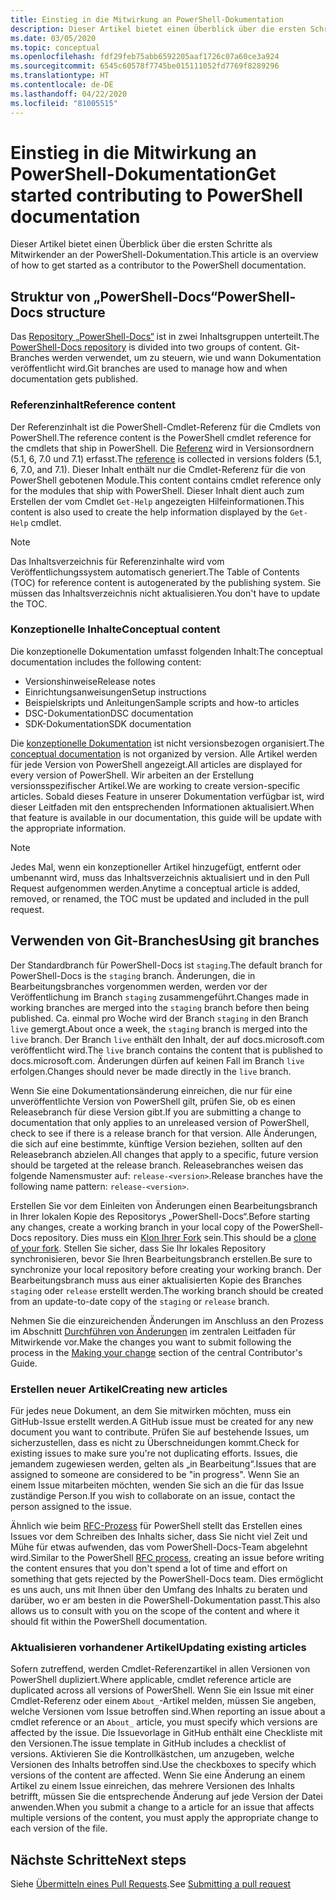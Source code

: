 ```yaml
---
title: Einstieg in die Mitwirkung an PowerShell-Dokumentation
description: Dieser Artikel bietet einen Überblick über die ersten Schritte als Mitwirkender an der PowerShell-Dokumentation.
ms.date: 03/05/2020
ms.topic: conceptual
ms.openlocfilehash: fdf29feb75abb6592205aaf1726c07a60ce3a924
ms.sourcegitcommit: 6545c60578f7745be015111052fd7769f8289296
ms.translationtype: HT
ms.contentlocale: de-DE
ms.lasthandoff: 04/22/2020
ms.locfileid: "81005515"
---
```

# <a name="get-started-contributing-to-powershell-documentation"></a><span data-ttu-id="728f8-103">Einstieg in die Mitwirkung an PowerShell-Dokumentation</span><span class="sxs-lookup"><span data-stu-id="728f8-103">Get started contributing to PowerShell documentation</span></span>

<span data-ttu-id="728f8-104">Dieser Artikel bietet einen Überblick über die ersten Schritte als Mitwirkender an der PowerShell-Dokumentation.</span><span class="sxs-lookup"><span data-stu-id="728f8-104">This article is an overview of how to get started as a contributor to the PowerShell documentation.</span></span>

## <a name="powershell-docs-structure"></a><span data-ttu-id="728f8-105">Struktur von „PowerShell-Docs“</span><span class="sxs-lookup"><span data-stu-id="728f8-105">PowerShell-Docs structure</span></span>

<span data-ttu-id="728f8-106">Das [Repository „PowerShell-Docs“][psdocs] ist in zwei Inhaltsgruppen unterteilt.</span><span class="sxs-lookup"><span data-stu-id="728f8-106">The [PowerShell-Docs repository][psdocs] is divided into two groups of content.</span></span> <span data-ttu-id="728f8-107">Git-Branches werden verwendet, um zu steuern, wie und wann Dokumentation veröffentlicht wird.</span><span class="sxs-lookup"><span data-stu-id="728f8-107">Git branches are used to manage how and when documentation gets published.</span></span>

### <a name="reference-content"></a><span data-ttu-id="728f8-108">Referenzinhalt</span><span class="sxs-lookup"><span data-stu-id="728f8-108">Reference content</span></span>

<span data-ttu-id="728f8-109">Der Referenzinhalt ist die PowerShell-Cmdlet-Referenz für die Cmdlets von PowerShell.</span><span class="sxs-lookup"><span data-stu-id="728f8-109">The reference content is the PowerShell cmdlet reference for the cmdlets that ship in PowerShell.</span></span>
<span data-ttu-id="728f8-110">Die [Referenz][ref] wird in Versionsordnern (5.1, 6, 7.0 und 7.1) erfasst.</span><span class="sxs-lookup"><span data-stu-id="728f8-110">The [reference][ref] is collected in versions folders (5.1, 6, 7.0, and 7.1).</span></span> <span data-ttu-id="728f8-111">Dieser Inhalt enthält nur die Cmdlet-Referenz für die von PowerShell gebotenen Module.</span><span class="sxs-lookup"><span data-stu-id="728f8-111">This content contains cmdlet reference only for the modules that ship with PowerShell.</span></span> <span data-ttu-id="728f8-112">Dieser Inhalt dient auch zum Erstellen der vom Cmdlet `Get-Help` angezeigten Hilfeinformationen.</span><span class="sxs-lookup"><span data-stu-id="728f8-112">This content is also used to create the help information displayed by the `Get-Help` cmdlet.</span></span>

> [!NOTE]
> <span data-ttu-id="728f8-113">Das Inhaltsverzeichnis für Referenzinhalte wird vom Veröffentlichungssystem automatisch generiert.</span><span class="sxs-lookup"><span data-stu-id="728f8-113">The Table of Contents (TOC) for reference content is autogenerated by the publishing system.</span></span> <span data-ttu-id="728f8-114">Sie müssen das Inhaltsverzeichnis nicht aktualisieren.</span><span class="sxs-lookup"><span data-stu-id="728f8-114">You don't have to update the TOC.</span></span>

### <a name="conceptual-content"></a><span data-ttu-id="728f8-115">Konzeptionelle Inhalte</span><span class="sxs-lookup"><span data-stu-id="728f8-115">Conceptual content</span></span>

<span data-ttu-id="728f8-116">Die konzeptionelle Dokumentation umfasst folgenden Inhalt:</span><span class="sxs-lookup"><span data-stu-id="728f8-116">The conceptual documentation includes the following content:</span></span>

- <span data-ttu-id="728f8-117">Versionshinweise</span><span class="sxs-lookup"><span data-stu-id="728f8-117">Release notes</span></span>
- <span data-ttu-id="728f8-118">Einrichtungsanweisungen</span><span class="sxs-lookup"><span data-stu-id="728f8-118">Setup instructions</span></span>
- <span data-ttu-id="728f8-119">Beispielskripts und Anleitungen</span><span class="sxs-lookup"><span data-stu-id="728f8-119">Sample scripts and how-to articles</span></span>
- <span data-ttu-id="728f8-120">DSC-Dokumentation</span><span class="sxs-lookup"><span data-stu-id="728f8-120">DSC documentation</span></span>
- <span data-ttu-id="728f8-121">SDK-Dokumentation</span><span class="sxs-lookup"><span data-stu-id="728f8-121">SDK documentation</span></span>

<span data-ttu-id="728f8-122">Die [konzeptionelle Dokumentation][conceptual] ist nicht versionsbezogen organisiert.</span><span class="sxs-lookup"><span data-stu-id="728f8-122">The [conceptual documentation][conceptual] is not organized by version.</span></span> <span data-ttu-id="728f8-123">Alle Artikel werden für jede Version von PowerShell angezeigt.</span><span class="sxs-lookup"><span data-stu-id="728f8-123">All articles are displayed for every version of PowerShell.</span></span> <span data-ttu-id="728f8-124">Wir arbeiten an der Erstellung versionsspezifischer Artikel.</span><span class="sxs-lookup"><span data-stu-id="728f8-124">We are working to create version-specific articles.</span></span> <span data-ttu-id="728f8-125">Sobald dieses Feature in unserer Dokumentation verfügbar ist, wird dieser Leitfaden mit den entsprechenden Informationen aktualisiert.</span><span class="sxs-lookup"><span data-stu-id="728f8-125">When that feature is available in our documentation, this guide will be update with the appropriate information.</span></span>

> [!NOTE]
> <span data-ttu-id="728f8-126">Jedes Mal, wenn ein konzeptioneller Artikel hinzugefügt, entfernt oder umbenannt wird, muss das Inhaltsverzeichnis aktualisiert und in den Pull Request aufgenommen werden.</span><span class="sxs-lookup"><span data-stu-id="728f8-126">Anytime a conceptual article is added, removed, or renamed, the TOC must be updated and included in the pull request.</span></span>

## <a name="using-git-branches"></a><span data-ttu-id="728f8-127">Verwenden von Git-Branches</span><span class="sxs-lookup"><span data-stu-id="728f8-127">Using git branches</span></span>

<span data-ttu-id="728f8-128">Der Standardbranch für PowerShell-Docs ist `staging`.</span><span class="sxs-lookup"><span data-stu-id="728f8-128">The default branch for PowerShell-Docs is the `staging` branch.</span></span> <span data-ttu-id="728f8-129">Änderungen, die in Bearbeitungsbranches vorgenommen werden, werden vor der Veröffentlichung im Branch `staging` zusammengeführt.</span><span class="sxs-lookup"><span data-stu-id="728f8-129">Changes made in working branches are merged into the `staging` branch before then being published.</span></span> <span data-ttu-id="728f8-130">Ca. einmal pro Woche wird der Branch `staging` in den Branch `live` gemergt.</span><span class="sxs-lookup"><span data-stu-id="728f8-130">About once a week, the `staging` branch is merged into the `live` branch.</span></span> <span data-ttu-id="728f8-131">Der Branch `live` enthält den Inhalt, der auf docs.microsoft.com veröffentlicht wird.</span><span class="sxs-lookup"><span data-stu-id="728f8-131">The `live` branch contains the content that is published to docs.microsoft.com.</span></span> <span data-ttu-id="728f8-132">Änderungen dürfen auf keinen Fall im Branch `live` erfolgen.</span><span class="sxs-lookup"><span data-stu-id="728f8-132">Changes should never be made directly in the `live` branch.</span></span>

<span data-ttu-id="728f8-133">Wenn Sie eine Dokumentationsänderung einreichen, die nur für eine unveröffentlichte Version von PowerShell gilt, prüfen Sie, ob es einen Releasebranch für diese Version gibt.</span><span class="sxs-lookup"><span data-stu-id="728f8-133">If you are submitting a change to documentation that only applies to an unreleased version of PowerShell, check to see if there is a release branch for that version.</span></span> <span data-ttu-id="728f8-134">Alle Änderungen, die sich auf eine bestimmte, künftige Version beziehen, sollten auf den Releasebranch abzielen.</span><span class="sxs-lookup"><span data-stu-id="728f8-134">All changes that apply to a specific, future version should be targeted at the release branch.</span></span> <span data-ttu-id="728f8-135">Releasebranches weisen das folgende Namensmuster auf: `release-<version>`.</span><span class="sxs-lookup"><span data-stu-id="728f8-135">Release branches have the following name pattern: `release-<version>`.</span></span>

<span data-ttu-id="728f8-136">Erstellen Sie vor dem Einleiten von Änderungen einen Bearbeitungsbranch in Ihrer lokalen Kopie des Repositorys „PowerShell-Docs“.</span><span class="sxs-lookup"><span data-stu-id="728f8-136">Before starting any changes, create a working branch in your local copy of the PowerShell-Docs repository.</span></span> <span data-ttu-id="728f8-137">Dies muss ein [Klon Ihrer Fork][fork] sein.</span><span class="sxs-lookup"><span data-stu-id="728f8-137">This should be a [clone of your fork][fork].</span></span> <span data-ttu-id="728f8-138">Stellen Sie sicher, dass Sie Ihr lokales Repository synchronisieren, bevor Sie Ihren Bearbeitungsbranch erstellen.</span><span class="sxs-lookup"><span data-stu-id="728f8-138">Be sure to synchronize your local repository before creating your working branch.</span></span> <span data-ttu-id="728f8-139">Der Bearbeitungsbranch muss aus einer aktualisierten Kopie des Branches `staging` oder `release` erstellt werden.</span><span class="sxs-lookup"><span data-stu-id="728f8-139">The working branch should be created from an update-to-date copy of the `staging` or `release` branch.</span></span>

<span data-ttu-id="728f8-140">Nehmen Sie die einzureichenden Änderungen im Anschluss an den Prozess im Abschnitt [Durchführen von Änderungen][making-changes] im zentralen Leitfaden für Mitwirkende vor.</span><span class="sxs-lookup"><span data-stu-id="728f8-140">Make the changes you want to submit following the process in the [Making your change][making-changes] section of the central Contributor's Guide.</span></span>

### <a name="creating-new-articles"></a><span data-ttu-id="728f8-141">Erstellen neuer Artikel</span><span class="sxs-lookup"><span data-stu-id="728f8-141">Creating new articles</span></span>

<span data-ttu-id="728f8-142">Für jedes neue Dokument, an dem Sie mitwirken möchten, muss ein GitHub-Issue erstellt werden.</span><span class="sxs-lookup"><span data-stu-id="728f8-142">A GitHub issue must be created for any new document you want to contribute.</span></span> <span data-ttu-id="728f8-143">Prüfen Sie auf bestehende Issues, um sicherzustellen, dass es nicht zu Überschneidungen kommt.</span><span class="sxs-lookup"><span data-stu-id="728f8-143">Check for existing issues to make sure you're not duplicating efforts.</span></span> <span data-ttu-id="728f8-144">Issues, die jemandem zugewiesen werden, gelten als „in Bearbeitung“.</span><span class="sxs-lookup"><span data-stu-id="728f8-144">Issues that are assigned to someone are considered to be "in progress".</span></span> <span data-ttu-id="728f8-145">Wenn Sie an einem Issue mitarbeiten möchten, wenden Sie sich an die für das Issue zuständige Person.</span><span class="sxs-lookup"><span data-stu-id="728f8-145">If you wish to collaborate on an issue, contact the person assigned to the issue.</span></span>

<span data-ttu-id="728f8-146">Ähnlich wie beim [RFC-Prozess][rfc] für PowerShell stellt das Erstellen eines Issues vor dem Schreiben des Inhalts sicher, dass Sie nicht viel Zeit und Mühe für etwas aufwenden, das vom PowerShell-Docs-Team abgelehnt wird.</span><span class="sxs-lookup"><span data-stu-id="728f8-146">Similar to the PowerShell [RFC process][rfc], creating an issue before writing the content ensures that you don't spend a lot of time and effort on something that gets rejected by the PowerShell-Docs team.</span></span> <span data-ttu-id="728f8-147">Dies ermöglicht es uns auch, uns mit Ihnen über den Umfang des Inhalts zu beraten und darüber, wo er am besten in die PowerShell-Dokumentation passt.</span><span class="sxs-lookup"><span data-stu-id="728f8-147">This also allows us to consult with you on the scope of the content and where it should fit within the PowerShell documentation.</span></span>

### <a name="updating-existing-articles"></a><span data-ttu-id="728f8-148">Aktualisieren vorhandener Artikel</span><span class="sxs-lookup"><span data-stu-id="728f8-148">Updating existing articles</span></span>

<span data-ttu-id="728f8-149">Sofern zutreffend, werden Cmdlet-Referenzartikel in allen Versionen von PowerShell dupliziert.</span><span class="sxs-lookup"><span data-stu-id="728f8-149">Where applicable, cmdlet reference article are duplicated across all versions of PowerShell.</span></span> <span data-ttu-id="728f8-150">Wenn Sie ein Issue mit einer Cmdlet-Referenz oder einem `About_`-Artikel melden, müssen Sie angeben, welche Versionen vom Issue betroffen sind.</span><span class="sxs-lookup"><span data-stu-id="728f8-150">When reporting an issue about a cmdlet reference or an `About_` article, you must specify which versions are affected by the issue.</span></span> <span data-ttu-id="728f8-151">Die Issuevorlage in GitHub enthält eine Checkliste mit den Versionen.</span><span class="sxs-lookup"><span data-stu-id="728f8-151">The issue template in GitHub includes a checklist of versions.</span></span> <span data-ttu-id="728f8-152">Aktivieren Sie die Kontrollkästchen, um anzugeben, welche Versionen des Inhalts betroffen sind.</span><span class="sxs-lookup"><span data-stu-id="728f8-152">Use the checkboxes to specify which versions of the content are affected.</span></span> <span data-ttu-id="728f8-153">Wenn Sie eine Änderung an einem Artikel zu einem Issue einreichen, das mehrere Versionen des Inhalts betrifft, müssen Sie die entsprechende Änderung auf jede Version der Datei anwenden.</span><span class="sxs-lookup"><span data-stu-id="728f8-153">When you submit a change to a article for an issue that affects multiple versions of the content, you must apply the appropriate change to each version of the file.</span></span>

## <a name="next-steps"></a><span data-ttu-id="728f8-154">Nächste Schritte</span><span class="sxs-lookup"><span data-stu-id="728f8-154">Next steps</span></span>

<span data-ttu-id="728f8-155">Siehe [Übermitteln eines Pull Requests](pull-requests.md).</span><span class="sxs-lookup"><span data-stu-id="728f8-155">See [Submitting a pull request](pull-requests.md)</span></span>

<!--link refs-->
[conceptual]: https://github.com/MicrosoftDocs/PowerShell-Docs/tree/staging/reference/docs-conceptual
[fork]: /contribute/get-started-setup-local#fork-the-repository
[making-changes]: /contribute/how-to-write-workflows-major#making-your-changes
[psdocs]: https://github.com/MicrosoftDocs/PowerShell-Docs
[ref]: https://github.com/MicrosoftDocs/PowerShell-Docs/tree/staging/reference
[rfc]: https://github.com/PowerShell/powershell-rfc/blob/master/RFC0000-RFC-Process.md
